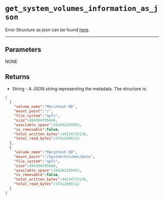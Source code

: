 # `get_system_volumes_information_as_json`

Error Structure as json can be found [here](./error_structure.md).

---
## Parameters
NONE

## Returns
- String - A JSON string representing the metadata. The structure is:
```json
[
  {
    "volume_name":"Macintosh HD",
    "mount_point":"/",
    "file_system":"apfs",
    "size":494384795648,
    "available_space":164262259391,
    "is_removable":false,
    "total_written_bytes":44234715136,
    "total_read_bytes":57412698112
  },
  {
    "volume_name":"Macintosh HD",
    "mount_point":"/System/Volumes/Data",
    "file_system":"apfs",
    "size":494384795648,
    "available_space":164262259391,
    "is_removable":false,
    "total_written_bytes":44234715136,
    "total_read_bytes":57412698112
  }
]
```